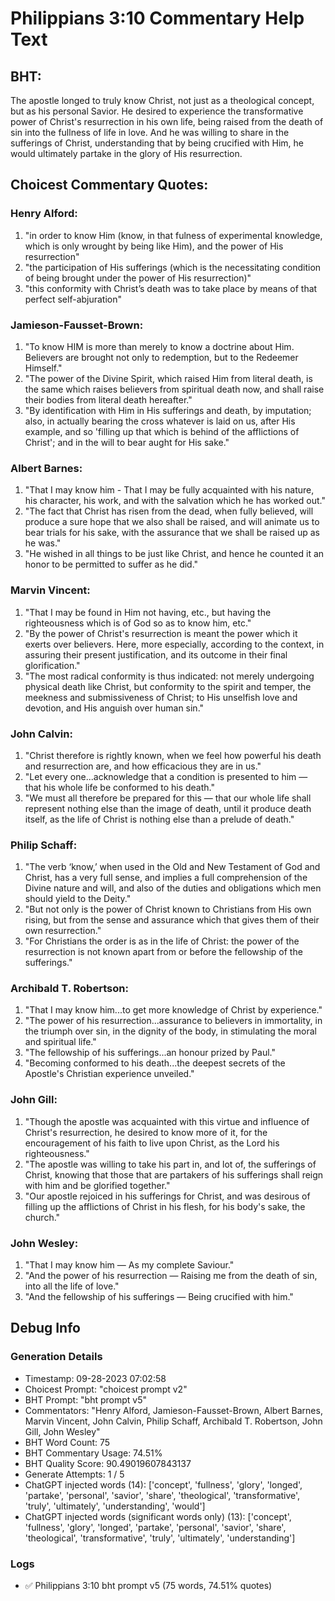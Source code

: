 # Philippians 3:10 Commentary Help Text

## BHT:
The apostle longed to truly know Christ, not just as a theological concept, but as his personal Savior. He desired to experience the transformative power of Christ's resurrection in his own life, being raised from the death of sin into the fullness of life in love. And he was willing to share in the sufferings of Christ, understanding that by being crucified with Him, he would ultimately partake in the glory of His resurrection.

## Choicest Commentary Quotes:
### Henry Alford:
1. "in order to know Him (know, in that fulness of experimental knowledge, which is only wrought by being like Him), and the power of His resurrection"
2. "the participation of His sufferings (which is the necessitating condition of being brought under the power of His resurrection)"
3. "this conformity with Christ’s death was to take place by means of that perfect self-abjuration"

### Jamieson-Fausset-Brown:
1. "To know HIM is more than merely to know a doctrine about Him. Believers are brought not only to redemption, but to the Redeemer Himself."
2. "The power of the Divine Spirit, which raised Him from literal death, is the same which raises believers from spiritual death now, and shall raise their bodies from literal death hereafter."
3. "By identification with Him in His sufferings and death, by imputation; also, in actually bearing the cross whatever is laid on us, after His example, and so 'filling up that which is behind of the afflictions of Christ'; and in the will to bear aught for His sake."

### Albert Barnes:
1. "That I may know him - That I may be fully acquainted with his nature, his character, his work, and with the salvation which he has worked out." 
2. "The fact that Christ has risen from the dead, when fully believed, will produce a sure hope that we also shall be raised, and will animate us to bear trials for his sake, with the assurance that we shall be raised up as he was."
3. "He wished in all things to be just like Christ, and hence he counted it an honor to be permitted to suffer as he did."

### Marvin Vincent:
1. "That I may be found in Him not having, etc., but having the righteousness which is of God so as to know him, etc."
2. "By the power of Christ's resurrection is meant the power which it exerts over believers. Here, more especially, according to the context, in assuring their present justification, and its outcome in their final glorification."
3. "The most radical conformity is thus indicated: not merely undergoing physical death like Christ, but conformity to the spirit and temper, the meekness and submissiveness of Christ; to His unselfish love and devotion, and His anguish over human sin."

### John Calvin:
1. "Christ therefore is rightly known, when we feel how powerful his death and resurrection are, and how efficacious they are in us."
2. "Let every one...acknowledge that a condition is presented to him — that his whole life be conformed to his death."
3. "We must all therefore be prepared for this — that our whole life shall represent nothing else than the image of death, until it produce death itself, as the life of Christ is nothing else than a prelude of death."

### Philip Schaff:
1. "The verb ‘know,’ when used in the Old and New Testament of God and Christ, has a very full sense, and implies a full comprehension of the Divine nature and will, and also of the duties and obligations which men should yield to the Deity."
2. "But not only is the power of Christ known to Christians from His own rising, but from the sense and assurance which that gives them of their own resurrection."
3. "For Christians the order is as in the life of Christ: the power of the resurrection is not known apart from or before the fellowship of the sufferings."

### Archibald T. Robertson:
1. "That I may know him...to get more knowledge of Christ by experience." 
2. "The power of his resurrection...assurance to believers in immortality, in the triumph over sin, in the dignity of the body, in stimulating the moral and spiritual life."
3. "The fellowship of his sufferings...an honour prized by Paul."
4. "Becoming conformed to his death...the deepest secrets of the Apostle's Christian experience unveiled."

### John Gill:
1. "Though the apostle was acquainted with this virtue and influence of Christ's resurrection, he desired to know more of it, for the encouragement of his faith to live upon Christ, as the Lord his righteousness."
2. "The apostle was willing to take his part in, and lot of, the sufferings of Christ, knowing that those that are partakers of his sufferings shall reign with him and be glorified together."
3. "Our apostle rejoiced in his sufferings for Christ, and was desirous of filling up the afflictions of Christ in his flesh, for his body's sake, the church."

### John Wesley:
1. "That I may know him — As my complete Saviour."
2. "And the power of his resurrection — Raising me from the death of sin, into all the life of love."
3. "And the fellowship of his sufferings — Being crucified with him."


## Debug Info
### Generation Details
- Timestamp: 09-28-2023 07:02:58
- Choicest Prompt: "choicest prompt v2"
- BHT Prompt: "bht prompt v5"
- Commentators: "Henry Alford, Jamieson-Fausset-Brown, Albert Barnes, Marvin Vincent, John Calvin, Philip Schaff, Archibald T. Robertson, John Gill, John Wesley"
- BHT Word Count: 75
- BHT Commentary Usage: 74.51%
- BHT Quality Score: 90.49019607843137
- Generate Attempts: 1 / 5
- ChatGPT injected words (14):
	['concept', 'fullness', 'glory', 'longed', 'partake', 'personal', 'savior', 'share', 'theological', 'transformative', 'truly', 'ultimately', 'understanding', 'would']
- ChatGPT injected words (significant words only) (13):
	['concept', 'fullness', 'glory', 'longed', 'partake', 'personal', 'savior', 'share', 'theological', 'transformative', 'truly', 'ultimately', 'understanding']

### Logs
- ✅ Philippians 3:10 bht prompt v5 (75 words, 74.51% quotes)